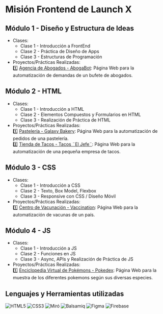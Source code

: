 # Misión Frontend de Launch X
## Módulo 1 - Diseño y Estructura de Ideas
- Clases:
    - Clase 1 - Introducción a FrontEnd
    - Clase 2 - Práctica de Diseño de Apps
    - Clase 3 - Estructuras de Programación
- Proyectos/Prácticas Realizadas: <br> 
    :one:  [Agencia de Abogados - AbogaBot](./mision-frontend/aboga-bot): Página Web para la automatización de demandas de un bufete de abogados. <br>
   
## Módulo 2 - HTML
- Clases:
    - Clase 1 - Introducción a HTML
    - Clase 2 - Elementos Compuestos y Formularios en HTML
    - Clase 3 - Realización de Práctica de HTML
- Proyectos/Prácticas Realizadas: <br>
     :one:  [Pastelería - Galaxy Bakery](./mision-frontend/galaxy-bakery): Página Web para la automatización de pedidos de una pastelería. <br>
     :two:  [Tienda de Tacos - Tacos ¨El Jefe¨](./): Página Web para la automatización de una pequeña empresa de tacos. <br>

## Módulo 3 - CSS
- Clases:
    - Clase 1 - Introducción a CSS
    - Clase 2 - Texto, Box Model, Flexbox
    - Clase 3 - Responsive con CSS / Diseño Móvil
- Proyectos/Prácticas Realizadas: <br>
     :one:  [Centro de Vacunación - Vaccination](./): Página Web para la automatización de vacunas de un país. <br>

## Módulo 4 - JS
- Clases:
    - Clase 1 - Introducción a JS
    - Clase 2 - Funciones en JS
    - Clase 3 - Async, APIs y Realización de Práctica de JS
- Proyectos/Prácticas Realizadas: <br>
    :one:  [Enciclopedia Virtual de Pokémons - Pokedex](./mision-frontend/aboga-bot): Página Web para la muestra de los diferentes pokemons según sus diversas especies. <br>
## Lenguajes y Herramientas utilizadas
![HTML5](https://img.shields.io/badge/html5-%23E34F26.svg?style=for-the-badge&logo=html5&logoColor=white) 
![CSS3](https://img.shields.io/badge/css3-%231572B6.svg?style=for-the-badge&logo=css3&logoColor=white)
![Miró](https://img.shields.io/badge/miro-%FFD02F.svg?style=for-the-badge&logo=miro&logoColor=white)
![Balsamiq](https://img.shields.io/badge/balsamiq-%6757E768.svg?style=for-the-badge&logo=balsamiq&logoColor=white)
![Figma](https://img.shields.io/badge/figma-%23F24E1E.svg?style=for-the-badge&logo=figma&logoColor=white)
![Firebase](https://img.shields.io/badge/firebase-%23039BE5.svg?style=for-the-badge&logo=firebase)

